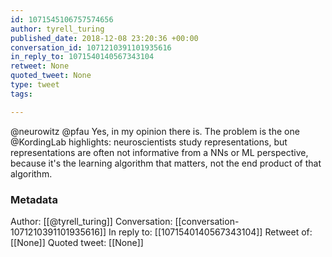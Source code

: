 ```yaml
---
id: 1071545106757574656
author: tyrell_turing
published_date: 2018-12-08 23:20:36 +00:00
conversation_id: 1071210391101935616
in_reply_to: 1071540140567343104
retweet: None
quoted_tweet: None
type: tweet
tags:

---
```


@neurowitz @pfau Yes, in my opinion there is. The problem is the one @KordingLab highlights: neuroscientists study representations, but representations are often not informative from a NNs or ML perspective, because it's the learning algorithm that matters, not the end product of that algorithm.

### Metadata

Author: [[@tyrell_turing]]
Conversation: [[conversation-1071210391101935616]]
In reply to: [[1071540140567343104]]
Retweet of: [[None]]
Quoted tweet: [[None]]
